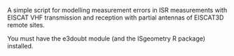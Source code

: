 A simple script for modelling measurement errors in ISR measurements with EISCAT VHF transmission and reception with partial antennas of EISCAT3D remote sites. 

You must have the e3doubt module (and the ISgeometry R package) installed. 
